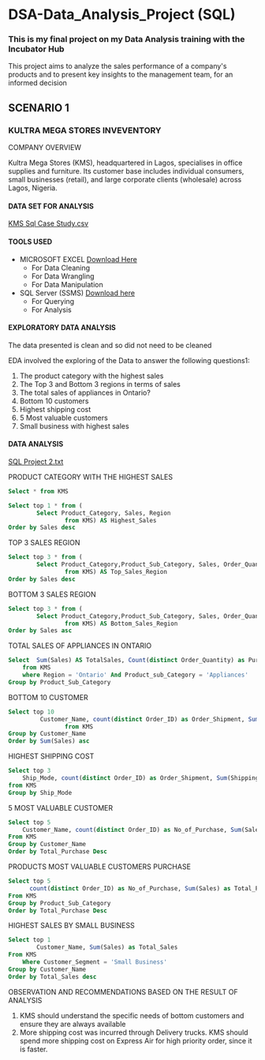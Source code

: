 # DSA-Data_Analysis_Project (SQL)
### This is my final project on my Data Analysis training with the Incubator Hub
This project aims to analyze the sales performance of a company's products and to present key insights to the management team, for an informed decision
## SCENARIO 1 
### KULTRA MEGA STORES INVEVENTORY
COMPANY OVERVIEW

Kultra Mega Stores (KMS), headquartered in Lagos, specialises in office supplies and 
furniture. Its customer base includes individual consumers, small businesses (retail), and 
large corporate clients (wholesale) across Lagos, Nigeria. 

#### DATA SET FOR ANALYSIS

[KMS Sql Case Study.csv](https://github.com/user-attachments/files/21130675/KMS.Sql.Case.Study.csv)

#### TOOLS USED

- MICROSOFT EXCEL [Download Here](https://www.microsoft.com/en-us/microsoft-365/excel)
	- For Data Cleaning
   	- For Data Wrangling
   	- For Data Manipulation
- SQL Server (SSMS) [Download here](https://www.microsoft.com/sql-server/sql-server-downloads)
	- For Querying
   	- For Analysis

#### EXPLORATORY DATA ANALYSIS
The data presented is clean and so did not need to be cleaned

EDA involved the exploring of the Data to answer the following questions1:
1. The product category with the highest sales 
2. The Top 3 and Bottom 3 regions in terms of sales 
3. The total sales of appliances in Ontario?
4. Bottom 10 customers
5. Highest shipping cost
6. 5 Most valuable customers
7. Small business with highest sales

#### DATA ANALYSIS
[SQL Project 2.txt](https://github.com/user-attachments/files/21130766/SQL.Project.2.txt)

PRODUCT CATEGORY WITH THE HIGHEST SALES
``` SQL
Select * from KMS

Select top 1 * from (
		Select Product_Category, Sales, Region
				from KMS) AS Highest_Sales
Order by Sales desc
```

TOP 3 SALES REGION
``` SQL
Select top 3 * from (
		Select Product_Category,Product_Sub_Category, Sales, Order_Quantity, Region
				from KMS) AS Top_Sales_Region
Order by Sales desc
```

BOTTOM 3 SALES REGION
```SQL
Select top 3 * from (
		Select Product_Category,Product_Sub_Category, Sales, Order_Quantity, Region
				from KMS) AS Bottom_Sales_Region
Order by Sales asc
```

TOTAL SALES OF APPLIANCES IN ONTARIO
```SQL
Select  Sum(Sales) AS TotalSales, Count(distinct Order_Quantity) as Purchase_Amount, Product_Sub_Category
	from KMS
	where Region = 'Ontario' And Product_sub_Category = 'Appliances'
Group by Product_Sub_Category 
```

BOTTOM 10 CUSTOMER
``` SQL
Select top 10 
		 Customer_Name, count(distinct Order_ID) as Order_Shipment, Sum(Sales) as Total_Purchase
				from KMS
Group by Customer_Name
Order by Sum(Sales) asc
```

HIGHEST SHIPPING COST
```SQL
Select top 3
	Ship_Mode, count(distinct Order_ID) as Order_Shipment, Sum(Shipping_Cost) as Total_Cost
from KMS
Group by Ship_Mode
```

5 MOST VALUABLE CUSTOMER
``` SQL
Select top 5
	Customer_Name, count(distinct Order_ID) as No_of_Purchase, Sum(Sales) as Total_Purchase
From KMS
Group by Customer_Name
Order by Total_Purchase Desc

```

PRODUCTS MOST VALUABLE CUSTOMERS PURCHASE
``` SQL
Select top 5
	  count(distinct Order_ID) as No_of_Purchase, Sum(Sales) as Total_Purchase, Product_Sub_Category
From KMS
Group by Product_Sub_Category
Order by Total_Purchase Desc
```

HIGHEST SALES BY SMALL BUSINESS
``` SQL
Select top 1
		Customer_Name, Sum(Sales) as Total_Sales
From KMS
	Where Customer_Segment = 'Small Business'
Group by Customer_Name
Order by Total_Sales desc
```

OBSERVATION AND RECOMMENDATIONS BASED ON THE RESULT OF ANALYSIS
1. KMS should understand the specific needs of bottom customers and ensure they are always available
2. More shipping cost was incurred through Delivery trucks. KMS should spend more shipping cost on Express Air for high priority order, since it is faster.
